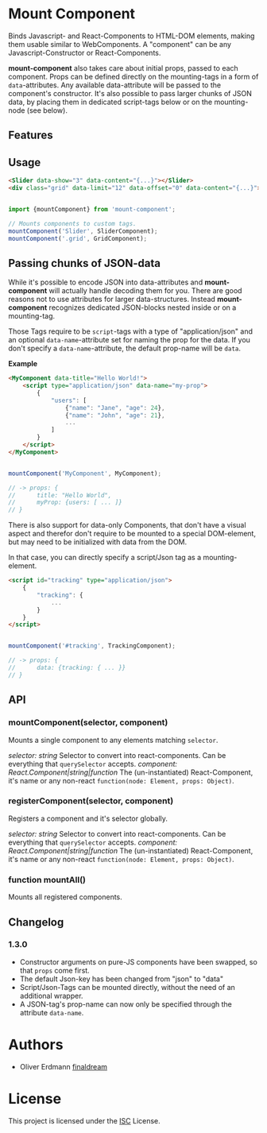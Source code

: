 # Mount Component

Binds Javascript- and React-Components to HTML-DOM elements, making them usable similar to WebComponents.
A "component" can be any Javascript-Constructor or React-Components.

**mount-component** also takes care about initial props, passed to each component.
Props can be defined directly on the mounting-tags in a form of `data`-attributes.
Any available data-attribute will be passed to the component's constructor.
It's also possible to pass larger chunks of JSON data, by placing them in dedicated
script-tags below or on the mounting-node (see below).

## Features


## Usage

```html
<Slider data-show="3" data-content="{...}"></Slider>
<div class="grid" data-limit="12" data-offset="0" data-content="{...}"></div>
```

```javascript

import {mountComponent} from 'mount-component';

// Mounts components to custom tags.
mountComponent('Slider', SliderComponent);
mountComponent('.grid', GridComponent);
```

## Passing chunks of JSON-data

While it's possible to encode JSON into data-attributes and **mount-component**
will actually handle decoding them for you. There are good reasons not to use attributes
for larger data-structures. Instead **mount-component** recognizes dedicated
JSON-blocks nested inside or on a mounting-tag.

Those Tags require to be `script`-tags with a type of "application/json" and
an optional `data-name`-attribute set for naming the prop for the data. If you
don't specify a `data-name`-attribute, the default prop-name will be `data`.

**Example**

```html
<MyComponent data-title="Hello World!">
    <script type="application/json" data-name="my-prop">
        {
            "users": [
                {"name": "Jane", "age": 24},
                {"name": "John", "age": 21},
                ...
            ]
        }
    </script>
</MyComponent>
```

```javascript

mountComponent('MyComponent', MyComponent);

// -> props: {
//      title: "Hello World",
//      myProp: {users: [ ... ]}
// }
```

There is also support for data-only Components, that don't have a visual aspect and therefor don't require to be mounted 
to a special DOM-element, but may need to be initialized with data from the DOM. 

In that case, you can directly specify a script/Json tag as a mounting-element.

```html
<script id="tracking" type="application/json">
    {
        "tracking": {
            ...
        }
    }
</script>
```

```javascript

mountComponent('#tracking', TrackingComponent);

// -> props: {
//      data: {tracking: { ... }}
// }
```


## API

### mountComponent(selector, component)

Mounts a single component to any elements matching `selector`.

*selector: string* Selector to convert into react-components. Can be everything that `querySelector` accepts.
*component: React.Component|string|function* The (un-instantiated) React-Component, it's name or any non-react `function(node: Element, props: Object)`.

### registerComponent(selector, component)

Registers a component and it's selector globally.

*selector: string* Selector to convert into react-components. Can be everything that `querySelector` accepts.
*component: React.Component|string|function* The (un-instantiated) React-Component, it's name or any non-react `function(node: Element, props: Object)`.

### function mountAll()

Mounts all registered components.

## Changelog

### 1.3.0

* Constructor arguments on pure-JS components have been swapped, so that `props` come first.
* The default Json-key has been changed from "json" to "data"
* Script/Json-Tags can be mounted directly, without the need of an additional wrapper.
* A JSON-tag's prop-name can now only be specified through the attribute `data-name`.

# Authors

* Oliver Erdmann [finaldream](https://github.com/finaldream)

# License

This project is licensed under the [ISC](https://opensource.org/licenses/ISC) License.
